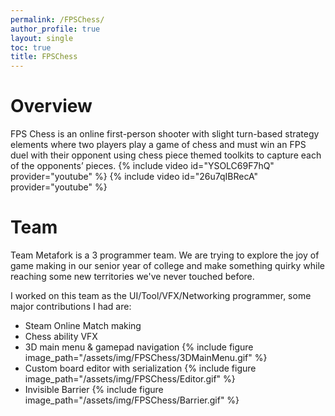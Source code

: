 ```yaml
---
permalink: /FPSChess/
author_profile: true
layout: single
toc: true
title: FPSChess
---
```


# Overview
FPS Chess is an online first-person shooter with slight turn-based strategy elements where two players play a game of chess and must win an FPS duel with their opponent using chess piece themed toolkits to capture each of the opponents’ pieces.
{% include video id="YSOLC69F7hQ" provider="youtube" %}
{% include video id="26u7qIBRecA" provider="youtube" %}

# Team
Team Metafork is a 3 programmer team. We are trying to explore the joy of game making in our senior year of college and make something quirky while reaching some new territories we've never touched before.

I worked on this team as the UI/Tool/VFX/Networking programmer, some major contributions I had are:
- Steam Online Match making
- Chess ability VFX
- 3D main menu & gamepad navigation
{% include figure image_path="/assets/img/FPSChess/3DMainMenu.gif" %}
- Custom board editor with serialization
{% include figure image_path="/assets/img/FPSChess/Editor.gif" %}
- Invisible Barrier
{% include figure image_path="/assets/img/FPSChess/Barrier.gif" %}
